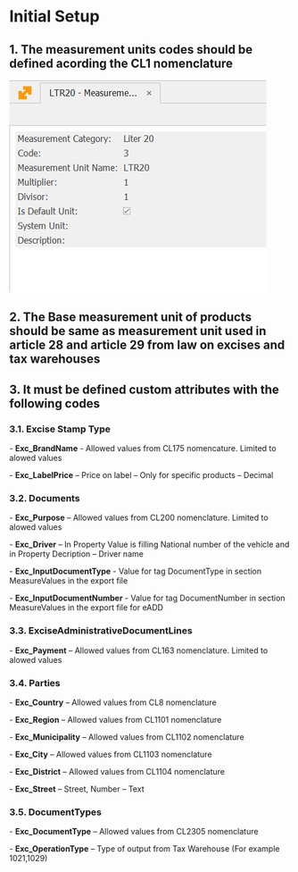 # Initial Setup


## 1. The measurement units codes should be defined acording the CL1 nomenclature

![image-20211209134740745](image-20211209134740745-16390593696201.png)

 

## 2. The Base measurement unit of products should be same as measurement unit used in article 28 and article 29 from law on excises and tax warehouses

## 3. It must be defined custom attributes with the following codes 

### 3.1. Excise Stamp Type

\-     **Exc_BrandName** - Allowed values from CL175 nomencature. Limited to alowed values

\-     **Exc_LabelPrice** – Price on label – Only for specific products – Decimal

### 3.2. Documents

\-      **Exc_Purpose** –  Allowed values from CL200 nomenclature. Limited to alowed values

\-      **Exc_Driver** – In Property Value is filling National number of the vehicle and in Property Decription  – Driver name

\-      **Exc_InputDocumentType** - Value for tag DocumentType in section MeasureValues in the export file

\-      **Exc_InputDocumentNumber** - Value for tag DocumentNumber in section MeasureValues in the export file for eADD

### 3.3. ExciseAdministrativeDocumentLines

\-     **Exc_Payment** – Allowed values from CL163 nomenclature. Limited to alowed values



### 3.4. Parties

\-     **Exc_Country** – Allowed values from CL8 nomenclature

\-     **Exc_Region** – Allowed values from CL1101 nomenclature

\-     **Exc_Municipality** – Allowed values from CL1102 nomenclature

\-     **Exc_City** – Allowed values from CL1103 nomenclature

\-     **Exc_District** – Allowed values from CL1104 nomenclature

\-     **Exc_Street** – Street, Number – Text

### 3.5. DocumentTypes

\-     **Exc_DocumentType** – Allowed values from CL2305 nomenclature

\-     **Exc_OperationType** – Type of output from Tax Warehouse (For example 1021,1029)





 
